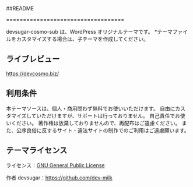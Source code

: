 
##README

===================================

devsugar-cosmo-sub は、WordPress オリジナルテーマです。 
*テーマファイルをカスタマイズする場合は、子テーマを作成してください。

ライブレビュー
----------
https://devcosmo.biz/


利用条件
----------
本テーマソースは、個人・商用問わず無料でお使いいただけます。 自由にカスタマイズしていただけますが、サポートは行っておりません。 自己責任でお使いください。 著作権は放棄しておりませんので、再配布はご遠慮ください。 また、公序良俗に反するサイト・違法サイトの制作でのご利用はご遠慮願います。


テーマライセンス
----------
ライセンス：[GNU General Public License](http://www.gnu.org/licenses/gpl-2.0.html)


作者
devsugar：https://github.com/dev-milk


